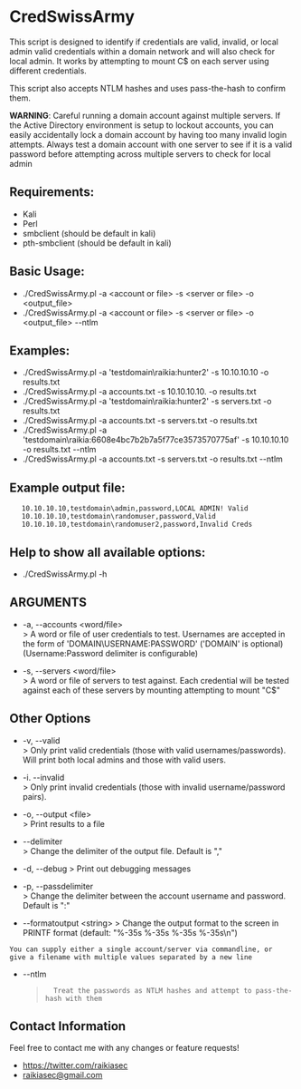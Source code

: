 CredSwissArmy
======
		
This script is designed to identify if credentials are valid, invalid, or local 
admin valid credentials within a domain network and will also check for local admin.
It works by attempting to mount C$ on each server using different credentials.

This script also accepts NTLM hashes and uses pass-the-hash to confirm them.

**WARNING**:
	Careful running a domain account against multiple servers.  If the 
	Active Directory environment is setup to lockout accounts, you can
	easily accidentally lock a domain account by having too many invalid
	login attempts.  Always test a domain account with one server to see 
	if it is a valid password before attempting across multiple servers 
	to check for local admin

## Requirements:
   * Kali
   * Perl
   * smbclient (should be default in kali)
   * pth-smbclient (should be default in kali)

## Basic Usage:
   * ./CredSwissArmy.pl -a &lt;account or file&gt; -s &lt;server or file&gt; -o &lt;output_file&gt;
   * ./CredSwissArmy.pl -a &lt;account or file&gt; -s &lt;server or file&gt; -o &lt;output_file&gt; --ntlm

## Examples:
   * ./CredSwissArmy.pl -a 'testdomain\raikia:hunter2' -s 10.10.10.10 -o results.txt
   * ./CredSwissArmy.pl -a accounts.txt -s 10.10.10.10. -o results.txt
   * ./CredSwissArmy.pl -a 'testdomain\raikia:hunter2' -s servers.txt -o results.txt
   * ./CredSwissArmy.pl -a accounts.txt -s servers.txt -o results.txt
   * ./CredSwissArmy.pl -a 'testdomain\raikia:6608e4bc7b2b7a5f77ce3573570775af' -s 10.10.10.10 -o results.txt --ntlm
   * ./CredSwissArmy.pl -a accounts.txt -s servers.txt -o results.txt --ntlm

## Example output file:
   ```
      10.10.10.10,testdomain\admin,password,LOCAL ADMIN! Valid
      10.10.10.10,testdomain\randomuser,password,Valid
      10.10.10.10,testdomain\randomuser2,password,Invalid Creds
   ```

## Help to show all available options:
   * ./CredSwissArmy.pl -h


## ARGUMENTS
   * -a, --accounts &lt;word/file&gt;  
   	>	A word or file of user credentials to test.  Usernames are accepted in the form of 'DOMAIN\USERNAME:PASSWORD' ('DOMAIN\' is optional) (Username:Password delimiter is configurable)

   * -s, --servers &lt;word/file&gt;  
	>	A word or file of servers to test against.  Each credential will be tested against each of these servers by mounting attempting to mount "C$"

## Other Options
   * -v, --valid  
	>	Only print valid credentials (those with valid usernames/passwords).  Will print both local admins and those with valid users.
	
   * -i. --invalid  
	>	Only print invalid credentials (those with invalid username/password pairs).
	
   * -o, --output &lt;file&gt;  
	>	Print results to a file

   * --delimiter  
   	>	Change the delimiter of the output file.  Default is ","
   	
   * -d, --debug
   	>	Print out debugging messages
   	
   * -p, --passdelimiter  
	>	Change the delimiter between the account username and password.  Default is ":"
	
   * --formatoutput &lt;string&gt;
	>	Change the output format to the screen in PRINTF format (default: "%-35s %-35s %-35s %-35s\n")

	You can supply either a single account/server via commandline, or
	give a filename with multiple values separated by a new line

   * --ntlm
        >       Treat the passwords as NTLM hashes and attempt to pass-the-hash with them



## Contact Information

Feel free to contact me with any changes or feature requests!
* https://twitter.com/raikiasec
* raikiasec@gmail.com
